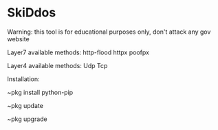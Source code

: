 # SkiDdos

Warning: this tool is for educational purposes only, don't attack any gov website

Layer7 available methods:
http-flood
httpx
poofpx

Layer4 available methods:
Udp
Tcp

Installation:

~pkg install python-pip

~pkg update

~pkg upgrade
